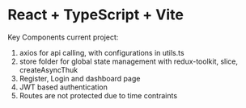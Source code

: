 # React + TypeScript + Vite

Key Components current project:

1. axios for api calling, with configurations in utils.ts
2. store folder for global state management with redux-toolkit, slice, createAsyncThuk
3. Register, Login and dashboard page
4. JWT based authentication
5. Routes are not protected due to time contraints

